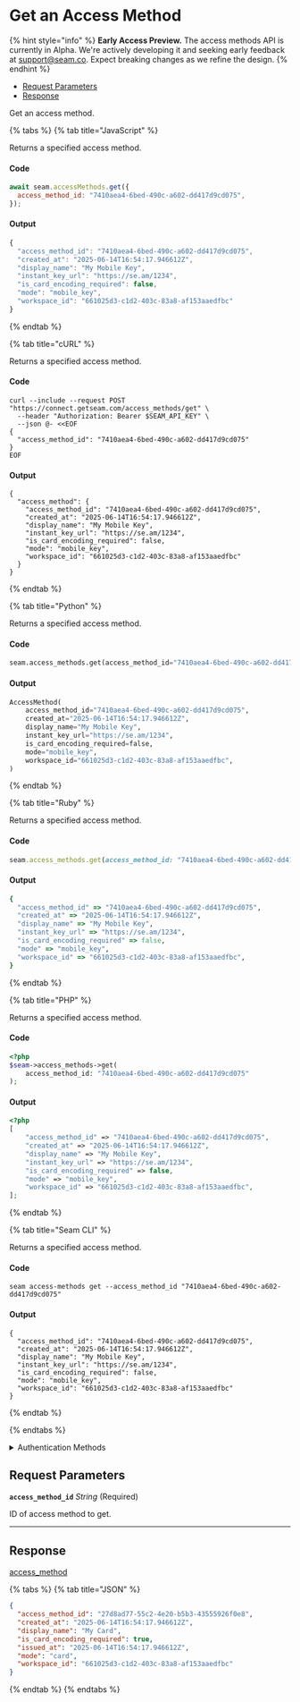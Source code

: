 # Get an Access Method
{% hint style="info" %}
**Early Access Preview.** The access methods API is currently in Alpha. We're actively developing it and seeking early feedback at [support@seam.co](mailto:support@seam.co). Expect breaking changes as we refine the design.
{% endhint %}

- [Request Parameters](#request-parameters)
- [Response](#response)

Get an access method.


{% tabs %}
{% tab title="JavaScript" %}

Returns a specified access method.

#### Code

```javascript
await seam.accessMethods.get({
  access_method_id: "7410aea4-6bed-490c-a602-dd417d9cd075",
});
```

#### Output

```javascript
{
  "access_method_id": "7410aea4-6bed-490c-a602-dd417d9cd075",
  "created_at": "2025-06-14T16:54:17.946612Z",
  "display_name": "My Mobile Key",
  "instant_key_url": "https://se.am/1234",
  "is_card_encoding_required": false,
  "mode": "mobile_key",
  "workspace_id": "661025d3-c1d2-403c-83a8-af153aaedfbc"
}
```
{% endtab %}

{% tab title="cURL" %}

Returns a specified access method.

#### Code

```curl
curl --include --request POST "https://connect.getseam.com/access_methods/get" \
  --header "Authorization: Bearer $SEAM_API_KEY" \
  --json @- <<EOF
{
  "access_method_id": "7410aea4-6bed-490c-a602-dd417d9cd075"
}
EOF
```

#### Output

```curl
{
  "access_method": {
    "access_method_id": "7410aea4-6bed-490c-a602-dd417d9cd075",
    "created_at": "2025-06-14T16:54:17.946612Z",
    "display_name": "My Mobile Key",
    "instant_key_url": "https://se.am/1234",
    "is_card_encoding_required": false,
    "mode": "mobile_key",
    "workspace_id": "661025d3-c1d2-403c-83a8-af153aaedfbc"
  }
}
```
{% endtab %}

{% tab title="Python" %}

Returns a specified access method.

#### Code

```python
seam.access_methods.get(access_method_id="7410aea4-6bed-490c-a602-dd417d9cd075")
```

#### Output

```python
AccessMethod(
    access_method_id="7410aea4-6bed-490c-a602-dd417d9cd075",
    created_at="2025-06-14T16:54:17.946612Z",
    display_name="My Mobile Key",
    instant_key_url="https://se.am/1234",
    is_card_encoding_required=false,
    mode="mobile_key",
    workspace_id="661025d3-c1d2-403c-83a8-af153aaedfbc",
)
```
{% endtab %}

{% tab title="Ruby" %}

Returns a specified access method.

#### Code

```ruby
seam.access_methods.get(access_method_id: "7410aea4-6bed-490c-a602-dd417d9cd075")
```

#### Output

```ruby
{
  "access_method_id" => "7410aea4-6bed-490c-a602-dd417d9cd075",
  "created_at" => "2025-06-14T16:54:17.946612Z",
  "display_name" => "My Mobile Key",
  "instant_key_url" => "https://se.am/1234",
  "is_card_encoding_required" => false,
  "mode" => "mobile_key",
  "workspace_id" => "661025d3-c1d2-403c-83a8-af153aaedfbc",
}
```
{% endtab %}

{% tab title="PHP" %}

Returns a specified access method.

#### Code

```php
<?php
$seam->access_methods->get(
    access_method_id: "7410aea4-6bed-490c-a602-dd417d9cd075"
);
```

#### Output

```php
<?php
[
    "access_method_id" => "7410aea4-6bed-490c-a602-dd417d9cd075",
    "created_at" => "2025-06-14T16:54:17.946612Z",
    "display_name" => "My Mobile Key",
    "instant_key_url" => "https://se.am/1234",
    "is_card_encoding_required" => false,
    "mode" => "mobile_key",
    "workspace_id" => "661025d3-c1d2-403c-83a8-af153aaedfbc",
];
```
{% endtab %}

{% tab title="Seam CLI" %}

Returns a specified access method.

#### Code

```seam_cli
seam access-methods get --access_method_id "7410aea4-6bed-490c-a602-dd417d9cd075"
```

#### Output

```seam_cli
{
  "access_method_id": "7410aea4-6bed-490c-a602-dd417d9cd075",
  "created_at": "2025-06-14T16:54:17.946612Z",
  "display_name": "My Mobile Key",
  "instant_key_url": "https://se.am/1234",
  "is_card_encoding_required": false,
  "mode": "mobile_key",
  "workspace_id": "661025d3-c1d2-403c-83a8-af153aaedfbc"
}
```
{% endtab %}

{% endtabs %}


<details>

<summary>Authentication Methods</summary>

- API key
- Personal access token
  <br>Must also include the `seam-workspace` header in the request.

To learn more, see [Authentication](https://docs.seam.co/latest/api/authentication).
</details>

## Request Parameters

**`access_method_id`** *String* (Required)

ID of access method to get.

---


## Response

[access\_method](./)


{% tabs %}
{% tab title="JSON" %}



```json
{
  "access_method_id": "27d8ad77-55c2-4e20-b5b3-43555926f0e8",
  "created_at": "2025-06-14T16:54:17.946612Z",
  "display_name": "My Card",
  "is_card_encoding_required": true,
  "issued_at": "2025-06-14T16:54:17.946612Z",
  "mode": "card",
  "workspace_id": "661025d3-c1d2-403c-83a8-af153aaedfbc"
}
```
{% endtab %}
{% endtabs %}
